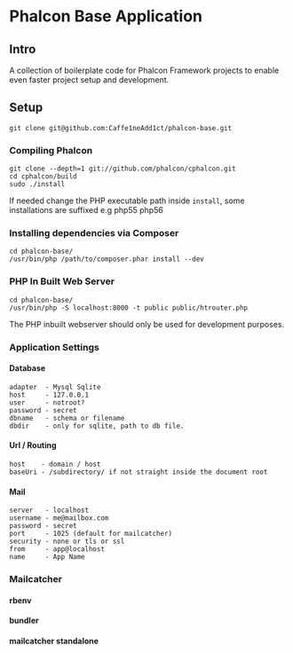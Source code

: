 # Phalcon Base Application

## Intro

A collection of boilerplate code for Phalcon Framework projects to enable even faster project setup and development.


## Setup

    git clone git@github.com:Caffe1neAdd1ct/phalcon-base.git


### Compiling Phalcon

    git clone --depth=1 git://github.com/phalcon/cphalcon.git
    cd cphalcon/build
    sudo ./install

If needed change the PHP executable path inside `install`, some installations are suffixed e.g php55 php56


### Installing dependencies via Composer

    cd phalcon-base/
    /usr/bin/php /path/to/composer.phar install --dev


### PHP In Built Web Server

    cd phalcon-base/
    /usr/bin/php -S localhost:8000 -t public public/htrouter.php

The PHP inbuilt webserver should only be used for development purposes.


### Application Settings


#### Database
    adapter  - Mysql Sqlite
    host     - 127.0.0.1
    user     - notroot?
    password - secret
    dbname   - schema or filename
    dbdir    - only for sqlite, path to db file.


#### Url / Routing
    host    - domain / host
    baseUri - /subdirectory/ if not straight inside the document root


#### Mail
    server   - localhost
    username - me@mailbox.com
    password - secret
    port     - 1025 (default for mailcatcher)
    security - none or tls or ssl
    from     - app@localhost
    name     - App Name

### Mailcatcher

#### rbenv


#### bundler



#### mailcatcher standalone





